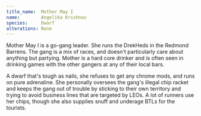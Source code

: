 ```yaml
---
title_name:  Mother May I
name:        Angelika Krishnov
species:     Dwarf
alterations: None
---
```


Mother May I is a go-gang leader. She runs the DrekHeds in the Redmond Barrens. The gang is a mix of races,
and doesn't particularly care about anything but partying. Mother is a hard core drinker and is often seen
in drinking games with the other gangers at any of their local bars.

A dwarf that's tough as nails, she refuses to get any chrome mods, and runs on pure adrenaline. She
personally oversees the gang's illegal chip racket and keeps the gang out of trouble by sticking to their own
territory and trying to avoid business lines that are targeted by LEOs. A lot of runners use her chips, though
she also supplies snuff and underage BTLs for the tourists.
